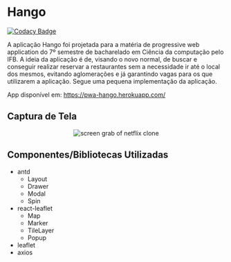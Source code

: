 # Hango

[![Codacy Badge](https://api.codacy.com/project/badge/Grade/9821fdf93e5448a8b8667ec72e6c171f)](https://app.codacy.com/gh/iago-farias/hango?utm_source=github.com&utm_medium=referral&utm_content=iago-farias/hango&utm_campaign=Badge_Grade)

A aplicação Hango foi projetada para a matéria de progressive web application do 7º semestre de bacharelado em Ciência da computação pelo IFB. A ideia da aplicação é de, visando o novo normal, de buscar e conseguir realizar reservar a restaurantes sem a necessidade ir até o local dos mesmos, evitando aglomerações e já garantindo vagas para os que utilizarem a aplicação. Segue uma pequena implementação da aplicação.

App disponível em: https://pwa-hango.herokuapp.com/

## Captura de Tela

<p align="center">
  <img alt="screen grab of netflix clone" src=".gh-assets/captura.gif"/>
</p>

## Componentes/Bibliotecas Utilizadas

- antd
  - Layout
  - Drawer
  - Modal
  - Spin
- react-leaflet
  - Map
  - Marker
  - TileLayer
  - Popup
- leaflet
- axios
